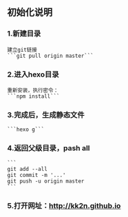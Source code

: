 
初始化说明
-----------------
### 1.新建目录
    建立git链接
    ```git pull origin master```

### 2.进入hexo目录
    重新安装，执行密令：
    ```npm install```

### 3.完成后，生成静态文件
    ```hexo g```
    
### 4.返回父级目录，pash all
    ```
    git add --all
    git commit -m '...'
    git push -u origin master
    ```
### 5.打开网址：http://kk2n.github.io
    

